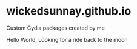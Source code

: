 # wickedsunnay.github.io
Custom Cydia packages created by me

Hello World,
Looking for a ride back to the moon
